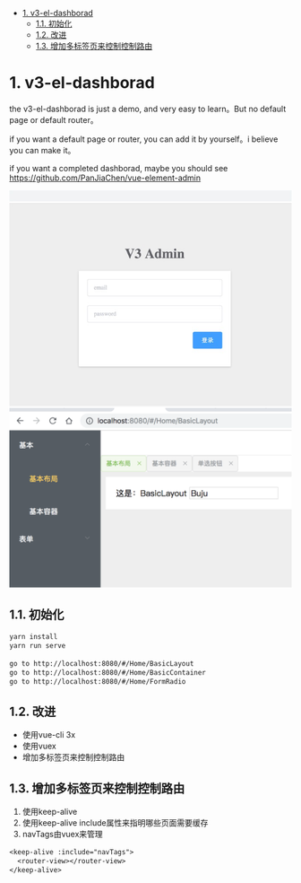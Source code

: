 <!-- TOC -->

- [1. v3-el-dashborad](#1-v3-el-dashborad)
  - [1.1. 初始化](#11-初始化)
  - [1.2. 改进](#12-改进)
  - [1.3. 增加多标签页来控制控制路由](#13-增加多标签页来控制控制路由)

<!-- /TOC -->

# 1. v3-el-dashborad

the v3-el-dashborad is just a demo, and very easy to learn。But no default page or default router。

if you want a default page or router, you can add it by yourself。i believe you can make it。

if you want a completed dashborad, maybe you should see https://github.com/PanJiaChen/vue-element-admin

![](./login.jpg)
![](./screen.png)

## 1.1. 初始化
```
yarn install
yarn run serve

go to http://localhost:8080/#/Home/BasicLayout
go to http://localhost:8080/#/Home/BasicContainer
go to http://localhost:8080/#/Home/FormRadio
```
## 1.2. 改进

- 使用vue-cli 3x
- 使用vuex
- 增加多标签页来控制控制路由


## 1.3. 增加多标签页来控制控制路由

1. 使用keep-alive
2. 使用keep-alive include属性来指明哪些页面需要缓存
3. navTags由vuex来管理

```
<keep-alive :include="navTags">
  <router-view></router-view>
</keep-alive>
```